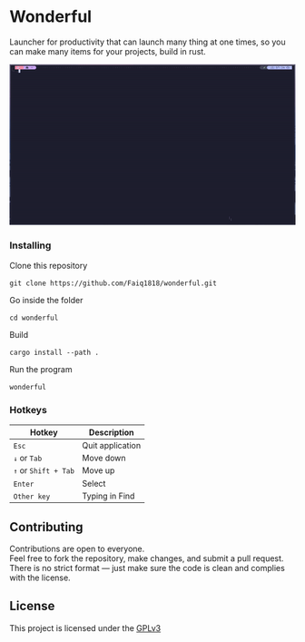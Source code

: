 # Wonderful

Launcher for productivity that can launch many thing at one times, so you can make many items for your projects, build in rust.

![](https://github.com/Faiq1818/wonderful/blob/main/assets/demo.gif)

### Installing

Clone this repository

    git clone https://github.com/Faiq1818/wonderful.git

Go inside the folder

    cd wonderful
    
Build

    cargo install --path .

Run the program

    wonderful

### Hotkeys
| Hotkey       | Description         |
|--------------|---------------------|
| `Esc`        | Quit application    |
| `↓` or `Tab` | Move down           |
| `↑` or `Shift + Tab` | Move up             |
| `Enter`      | Select              |
| `Other key`  | Typing in Find      |


## Contributing

Contributions are open to everyone.  
Feel free to fork the repository, make changes, and submit a pull request.  
There is no strict format — just make sure the code is clean and complies with the license.


## License

This project is licensed under the [GPLv3](LICENSE)
